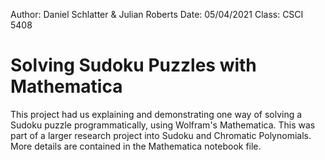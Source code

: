 Author: Daniel Schlatter & Julian Roberts
Date: 05/04/2021
Class: CSCI 5408

# Solving Sudoku Puzzles with Mathematica

This project had us explaining and demonstrating one way of solving a Sudoku puzzle programmatically, using Wolfram's Mathematica. This was part of a larger research project into Sudoku and Chromatic Polynomials. More details are contained in the Mathematica notebook file. 

